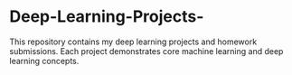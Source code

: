 # Deep-Learning-Projects-
This repository contains my deep learning projects and homework submissions. Each project demonstrates core machine learning and deep learning concepts.
